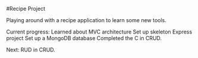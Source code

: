 #Recipe Project

Playing around with a recipe application to learn some new tools.

Current progress:
    Learned about MVC architecture
    Set up skeleton Express project
    Set up a MongoDB database
    Completed the C in CRUD.


Next:
    RUD in CRUD.
